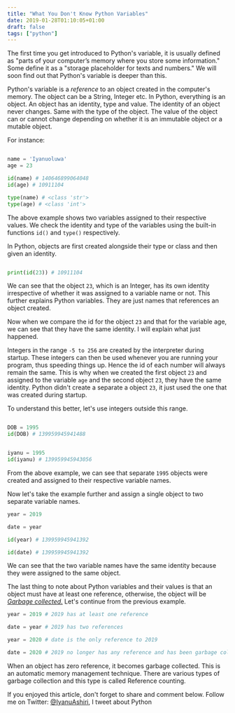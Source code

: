 ```yaml
---
title: "What You Don't Know Python Variables"
date: 2019-01-28T01:10:05+01:00
draft: false
tags: ["python"]
---
```



The first time you get introduced to Python's variable, it is usually defined as "parts
of your computer’s memory where you store some information." Some define it as a "storage placeholder 
for texts and numbers." We will soon find out that Python's variable is deeper than this. 

Python's variable is a _reference_ to an object 
created in the computer's memory. The object can be a String, Integer etc. In Python, everything is 
an object. An object has an identity, type and value. The identity of an object never changes. Same with
the type of the object. The value of the object can or cannot change depending on whether it is an
immutable object or a mutable object. 

For instance:

```python

name = 'Iyanuoluwa'
age = 23

id(name) # 140646899064048
id(age) # 10911104

type(name) # <class 'str'>
type(age) # <class 'int'>

```

The above example shows two variables assigned to their respective values. We check the identity 
and type of the variables using the built-in functions ```id()``` and ```type()``` respectively. 

In Python, objects are first created alongside their type or class and then given an identity.

```python

print(id(23)) # 10911104
```

We can see that the object ```23```, which is an Integer, has its own identity irrespective of whether
it was assigned to a variable name or not. This further explains Python variables. They are just names
that references an object created. 

Now when we compare the id for the object ```23``` and that for the variable age, we can see that 
they have the same identity. I will explain what just happened.

Integers in the range ```-5 to 256``` are created by the interpreter during startup. These integers 
can then be used whenever you are running your program, thus speeding things up. Hence the id of each 
number will always remain the same. This is why when we created the first object ```23``` and assigned
to the variable ```age``` and the second object ```23```, they have the same identity. Python didn't
create a separate a object ```23```, it just used the one that was created during startup.

To understand this better, let's use integers outside this range.

```python

DOB = 1995 
id(DOB) # 139959945941488


iyanu = 1995 
id(iyanu) # 139959945943056
```
From the above example, we can see that separate ```1995``` objects were created and assigned to their
respective variable names.

Now let's take the example further and assign a single object to two separate variable names.

```python
year = 2019

date = year

id(year) # 139959945941392

id(date) # 139959945941392
```

We can see that the two variable names have the same identity because they were assigned to the same 
object. 


The last thing to note about Python variables and their values is that an object must have at least
one reference, otherwise, the object will be 
[_Garbage collected._](https://wikipedia.com/Garbage_collection_computer_science) 
Let's continue from the previous example.

```python
year = 2019 # 2019 has at least one reference

date = year # 2019 has two references

year = 2020 # date is the only reference to 2019

date = 2020 # 2019 no longer has any reference and has been garbage collected
```

When an object has zero reference, it becomes garbage collected. This is an automatic memory
management technique. There are various types of garbage collection and this type is called
Reference counting. 

If you enjoyed this article, don't forget to share and comment below. Follow me on Twitter: [@IyanuAshiri](https://www.twitter.com/iyanuashiri), I tweet about Python 

